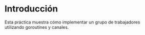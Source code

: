 # Introducción

Esta práctica muestra cómo implementar un grupo de trabajadores utilizando goroutines y canales.
